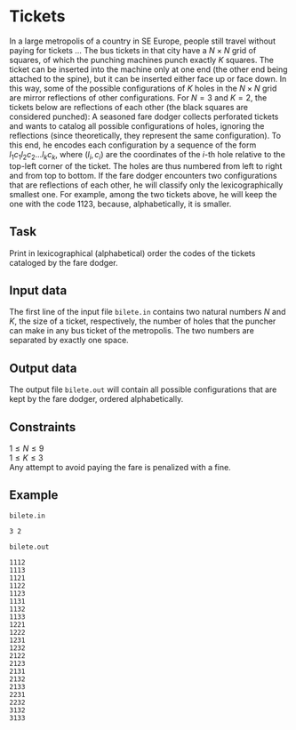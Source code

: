 # Tickets

In a large metropolis of a country in SE Europe, people still travel without paying for tickets $\dots$ The bus tickets in that city have a $N \times N$ grid of squares, of which the punching machines punch exactly $K$ squares. The ticket can be inserted into the machine only at one end (the other end being attached to the spine), but it can be inserted either face up or face down. In this way, some of the possible configurations of $K$ holes in the $N \times N$ grid are mirror reflections of other configurations. For $N=3$ and $K=2$, the tickets below are reflections of each other (the black squares are considered punched): A seasoned fare dodger collects perforated tickets and wants to catalog all possible configurations of holes, ignoring the reflections (since theoretically, they represent the same configuration). To this end, he encodes each configuration by a sequence of the form $l_1 c_1 l_2 c_2 \dots l_k c_k$, where $(l_i, c_i)$ are the coordinates of the $i$-th hole relative to the top-left corner of the ticket. The holes are thus numbered from left to right and from top to bottom. If the fare dodger encounters two configurations that are reflections of each other, he will classify only the lexicographically smallest one. For example, among the two tickets above, he will keep the one with the code $1123$, because, alphabetically, it is smaller.

## Task

Print in lexicographical (alphabetical) order the codes of the tickets cataloged by the fare dodger.

## Input data

The first line of the input file `bilete.in` contains two natural numbers $N$ and $K$, the size of a ticket, respectively, the number of holes that the puncher can make in any bus ticket of the metropolis. The two numbers are separated by exactly one space.

## Output data

The output file `bilete.out` will contain all possible configurations that are kept by the fare dodger, ordered alphabetically.

## Constraints

$1 \leq N \leq 9$  
$1 \leq K \leq 3$  
Any attempt to avoid paying the fare is penalized with a fine.

## Example

`bilete.in`
```
3 2
```

`bilete.out`
```
1112
1113
1121
1122
1123
1131
1132
1133
1221
1222
1231
1232
2122
2123
2131
2132
2133
2231
2232
3132
3133
```